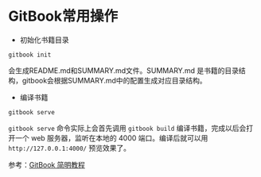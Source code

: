 # GitBook常用操作

- 初始化书籍目录
```
gitbook init
```

会生成README.md和SUMMARY.md文件。SUMMARY.md 是书籍的目录结构，gitbook会根据SUMMARY.md中的配置生成对应目录结构。

- 编译书籍
```
gitbook serve
```
``gitbook serve`` 命令实际上会首先调用 ``gitbook build`` 编译书籍，完成以后会打开一个 web 服务器，监听在本地的 4000 端口。编译后就可以用 ``http://127.0.0.1:4000/`` 预览效果了。

参考：[GitBook 简明教程](http://www.chengweiyang.cn/)


